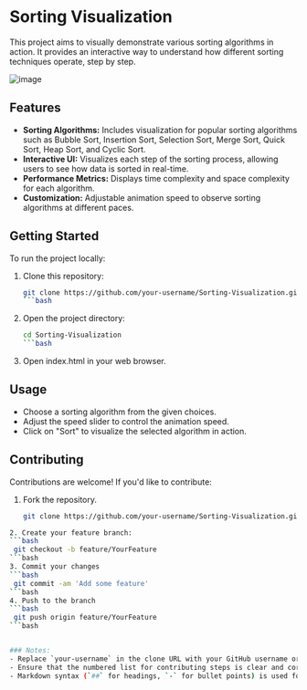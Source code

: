# Sorting Visualization

This project aims to visually demonstrate various sorting algorithms in action. It provides an interactive way to understand how different sorting techniques operate, step by step.

![image](https://github.com/sohaum/Sorting-Visualization/assets/127203784/412b05b6-95fe-466b-a9f2-70903eaf4602)


## Features

- **Sorting Algorithms:** Includes visualization for popular sorting algorithms such as Bubble Sort, Insertion Sort, Selection Sort, Merge Sort, Quick Sort, Heap Sort, and Cyclic Sort.
- **Interactive UI:** Visualizes each step of the sorting process, allowing users to see how data is sorted in real-time.
- **Performance Metrics:** Displays time complexity and space complexity for each algorithm.
- **Customization:** Adjustable animation speed to observe sorting algorithms at different paces.

## Getting Started

To run the project locally:

1. Clone this repository:
   ```bash
   git clone https://github.com/your-username/Sorting-Visualization.git
   ```bash
2. Open the project directory:
   ```bash
   cd Sorting-Visualization
   ```bash
3. Open index.html in your web browser.


## Usage

- Choose a sorting algorithm from the given choices.
- Adjust the speed slider to control the animation speed.
- Click on "Sort" to visualize the selected algorithm in action.

## Contributing

Contributions are welcome! If you'd like to contribute:

1. Fork the repository.
   ```bash
   git clone https://github.com/your-username/Sorting-Visualization.git
  ```bash
2. Create your feature branch:
  ```bash
   git checkout -b feature/YourFeature
  ```bash
3. Commit your changes
  ```bash
   git commit -am 'Add some feature'
  ```bash
4. Push to the branch
  ```bash
   git push origin feature/YourFeature
  ```bash


### Notes:
- Replace `your-username` in the clone URL with your GitHub username or repository URL.
- Ensure that the numbered list for contributing steps is clear and correctly formatted for Bash commands.
- Markdown syntax (`##` for headings, `-` for bullet points) is used for content sections (`Usage`, `Contributing`, etc.).


   

